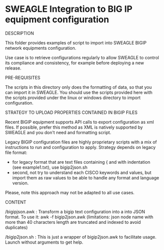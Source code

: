 # SWEAGLE Integration to BIG IP equipment configuration

DESCRIPTION

This folder provides examples of script to import into SWEAGLE BIGIP network equipments configuration.

Use case is to retrieve configurations regularly to allow SWEAGLE to control its compliance and consistency, for example before deploying a new release.


PRE-REQUISITES

The scripts in this directory only does the formatting of data, so that you can import it in SWEAGLE.
You should use the scripts provided here with the scripts provided under the linux or windows directory to import configuration.


STRATEGY TO UPLOAD PROPERTIES CONTAINED IN BIGIP FILES

Recent BIGIP equipment supports API calls to export configuration as xml files.
If possible, prefer this method as XML is natively supported by SWEAGLE and you don't need and formatting script.

Legacy BIGIP configuration files are highly proprietary scripts with a mix of instructions to run and configuration to apply.
Strategy depends on legacy file format:
- for legacy format that are text files containing { and with indentation (see example1.txt), use bigip2json.sh
- second, not try to understand each CISCO keywords and values, but import them as raw values to be able to handle any format and language version.

Please, note this approach may not be adapted to all use cases.


CONTENT

/bigipjson.awk : Transform a bigip text configuration into a into JSON format.
To use it: awk -f bigip2json.awk <your bigip file>
(limitations: json node name with more than 40 characters length are truncated and indexed to avoid duplicates)

/bigip2json.sh : This is just a wrapper of bigip2json.awk to facilitate usage. Launch without arguments to get help.
